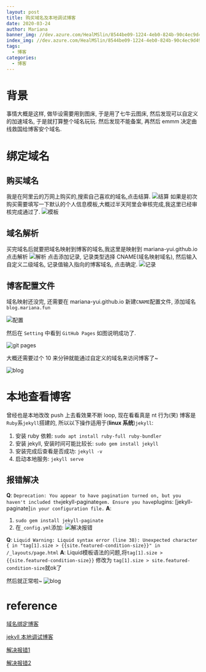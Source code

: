 ```yaml
---
layout: post
title: 购买域名及本地调试博客
date: 2020-03-24
author: Mariana
banner_img: //dev.azure.com/HealMSlin/8544be09-1224-4eb0-824b-90c4ec9d49ee/_apis/git/repositories/7a27a721-4c93-4ecf-8258-d5422217b60a/items?path=%2F1621390819129_2937.png&versionDescriptor%5BversionOptions%5D=0&versionDescriptor%5BversionType%5D=0&versionDescriptor%5Bversion%5D=master&resolveLfs=true&%24format=octetStream&api-version=5.0
index_img: //dev.azure.com/HealMSlin/8544be09-1224-4eb0-824b-90c4ec9d49ee/_apis/git/repositories/7a27a721-4c93-4ecf-8258-d5422217b60a/items?path=%2F1621390819129_2937.png&versionDescriptor%5BversionOptions%5D=0&versionDescriptor%5BversionType%5D=0&versionDescriptor%5Bversion%5D=master&resolveLfs=true&%24format=octetStream&api-version=5.0
tags:
  - 博客
categories:
  - 博客
---
```


# 背景

事情大概是这样, 做毕设需要用到图床, 于是用了七牛云图床, 然后发现可以自定义的加速域名, 于是就打算整个域名玩玩. 然后发现不能备案, 再然后 emmm 决定曲线救国给博客安个域名.

# 绑定域名

## 购买域名

我是在阿里云的万网上购买的,搜索自己喜欢的域名,点击结算.
![结算](/img/2020-03-24-buy-domain/buy-domain-process1.png)
如果是初次购买需要填写一下默认的个人信息模板,大概过半天阿里会审核完成,我这里已经审核完成通过了.
![模板](/img/2020-03-24-buy-domain/buy-domain-process2.png)

## 域名解析

买完域名后就要把域名映射到博客的域名,我这里是映射到 mariana-yui.github.io
点击解析
![解析](/img/2020-03-24-buy-domain/buy-domain-process3.png)
点击添加记录, 记录类型选择 CNAME(域名映射域名), 然后输入自定义二级域名, 记录值输入指向的博客域名, 点击确定.
![记录](/img/2020-03-24-buy-domain/buy-domain-process4.png)

## 博客配置文件

域名映射还没完, 还需要在 mariana-yui.github.io 新建`CNAME`配置文件, 添加域名 `blog.mariana.fun`

![配置](/img/2020-03-24-buy-domain/buy-domain-process5.png)

然后在 `Setting` 中看到 `GitHub Pages` 如图说明成功了.

![git pages](/img/2020-03-24-buy-domain/buy-domain-process6.png)

大概还需要过个 10 来分钟就能通过自定义的域名来访问博客了~

![blog](/img/2020-03-24-buy-domain/buy-domain-process7.png)

# 本地查看博客

曾经也是本地改改 push 上去看效果不断 loop, 现在看看真是 nt 行为(笑)
博客是`Ruby`系`jekyll`搭建的, 所以以下操作适用于(**linux 系统**)`jekyll`:

1. 安装 ruby 依赖: `sudo apt install ruby-full ruby-bundler`
2. 安装 jekyll, 安装时间可能比较长: `sudo gem install jekyll`
3. 安装完成后查看是否成功: `jekyll -v`
4. 启动本地服务: `jekyll serve`

## 报错解决

**Q**: `Deprecation: You appear to have pagination turned on, but you haven't included the`jekyll-paginate`gem. Ensure you have`plugins: [jekyll-paginate]`in your configuration file.`
**A**: 

1. `sudo gem install jekyll-paginate`
2. 在`_config.yml`添加:
   ![解决报错](/img/2020-03-24-buy-domain/solve-error.png)

**Q**: `Liquid Warning: Liquid syntax error (line 38): Unexpected character { in "tag[1].size > {{site.featured-condition-size}}" in /_layouts/page.html`
**A**: Liquid模板语法的问题,将`tag[1].size > {{site.featured-condition-size}}` 修改为 `tag[1].size > site.featured-condition-size`就ok了

然后就正常啦~
![blog](/img/2020-03-24-buy-domain/buy-domain-process8.png)

# reference

[域名绑定博客](https://blog.csdn.net/Maple_ROSI/article/details/79629531)

[jekyll 本地调试博客](https://blog.csdn.net/yaakire/article/details/78932528?depth_1-utm_source=distribute.pc_relevant.none-task&utm_source=distribute.pc_relevant.none-task)

[解决报错1](https://github.com/ValchanOficial/valchan/issues/1)

[解决报错2](https://github.com/Huxpro/huxpro.github.io/issues/105)